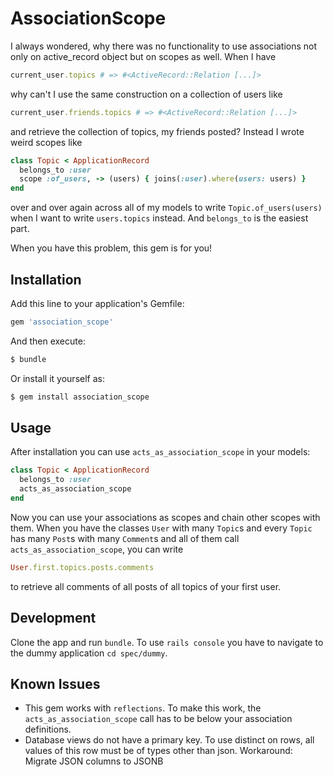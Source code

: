 # AssociationScope
I always wondered, why there was no functionality to use associations not only on active_record object but on scopes as well.
When I have
```ruby
current_user.topics # => #<ActiveRecord::Relation [...]>
```
why can't I use the same construction on a collection of users like
```ruby
current_user.friends.topics # => #<ActiveRecord::Relation [...]>
```
and retrieve the collection of topics, my friends posted?
Instead I wrote weird scopes like
```ruby
class Topic < ApplicationRecord
  belongs_to :user
  scope :of_users, -> (users) { joins(:user).where(users: users) }
end
```
over and over again across all of my models to write `Topic.of_users(users)` when I want to write `users.topics` instead.
And `belongs_to` is the easiest part.

When you have this problem, this gem is for you!


## Installation
Add this line to your application's Gemfile:

```ruby
gem 'association_scope'
```

And then execute:
```bash
$ bundle
```

Or install it yourself as:
```bash
$ gem install association_scope
```


## Usage
After installation you can use `acts_as_association_scope` in your models:
```ruby
class Topic < ApplicationRecord
  belongs_to :user
  acts_as_association_scope
end
```
Now you can use your associations as scopes and chain other scopes with them.
When you have the classes `User` with many `Topic`s and every `Topic` has many `Post`s with many `Comment`s and all of them call `acts_as_association_scope`, you can write
```ruby
User.first.topics.posts.comments
```
to retrieve all comments of all posts of all topics of your first user.

## Development
Clone the app and run `bundle`.
To use `rails console` you have to navigate to the dummy application `cd spec/dummy`.

## Known Issues
* This gem works with `reflections`.
To make this work, the `acts_as_association_scope` call has to be below your association definitions.
* Database views do not have a primary key.
To use distinct on rows, all values of this row must be of types other than json.
Workaround: Migrate JSON columns to JSONB
